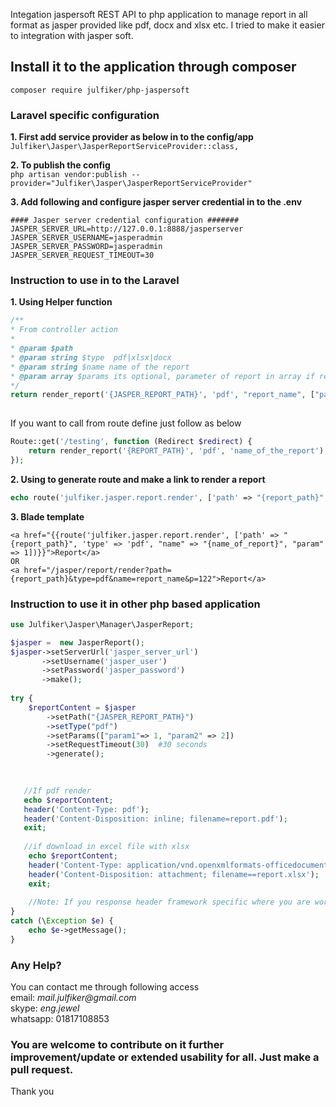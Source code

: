 Integation jaspersoft REST API to php application to manage report in all format as jasper provided like pdf, docx and xlsx etc. I tried to make it easier to integration with jasper soft.   
 
## Install it to the application through composer   
`composer require julfiker/php-jaspersoft`  

### Laravel specific configuration 
 **1. First add service provider as below in to the config/app**   
`Julfiker\Jasper\JasperReportServiceProvider::class,`  
   
 **2. To publish the config**   
`php artisan vendor:publish --provider="Julfiker\Jasper\JasperReportServiceProvider"`   

 **3. Add following and configure jasper server credential in to the .env**
 ```dotenv
#### Jasper server credential configuration #######
JASPER_SERVER_URL=http://127.0.0.1:8888/jasperserver
JASPER_SERVER_USERNAME=jasperadmin
JASPER_SERVER_PASSWORD=jasperadmin  
JASPER_SERVER_REQUEST_TIMEOUT=30
```
 
### Instruction to use in to the Laravel
 **1. Using Helper function**
 ````php
 /** 
 * From controller action
 *
 * @param $path
 * @param string $type  pdf|xlsx|docx
 * @param string $name name of the report
 * @param array $params its optional, parameter of report in array if required. 
 */
 return render_report('{JASPER_REPORT_PATH}', 'pdf', "report_name", ["param" => 123]); 
   
````   
If you want to call from route define just follow as below   
````php 
Route::get('/testing', function (Redirect $redirect) {
    return render_report('{REPORT_PATH}', 'pdf', 'name_of_the_report');
});

````
**2. Using to generate route and make a link to render a report**
```php
echo route('julfiker.jasper.report.render', ['path' => "{report_path}", 'type' => 'pdf', "name" => "{name_of_report}", "param" => 1]);
```
**3.  Blade template**  
```blade
<a href="{{route('julfiker.jasper.report.render', ['path' => "{report_path}", 'type' => 'pdf', "name" => "{name_of_report}", "param" => 1])}}">Report</a>
OR
<a href="/jasper/report/render?path={report_path}&type=pdf&name=report_name&p=122">Report</a>
```
  
  
### Instruction to use it in other php based application
```php
use Julfiker\Jasper\Manager\JasperReport;

$jasper =  new JasperReport();
$jasper->setServerUrl('jasper_server_url')
       ->setUsername('jasper_user')
       ->setPassword('jasper_password')
       ->make();
     
try {
    $reportContent = $jasper
        ->setPath("{JASPER_REPORT_PATH}")
        ->setType("pdf")
        ->setParams(["param1"=> 1, "param2" => 2])
        ->setRequestTimeout(30)  #30 seconds
        ->generate();
  
  

   //If pdf render
   echo $reportContent;
   header('Content-Type: pdf');
   header('Content-Disposition: inline; filename=report.pdf');
   exit;
   
   //if download in excel file with xlsx
    echo $reportContent;
    header('Content-Type: application/vnd.openxmlformats-officedocument.spreadsheetml.sheet');
    header('Content-Disposition: attachment; filename==report.xlsx');
    exit;
    
    //Note: If you response header framework specific where you are working on.
}
catch (\Exception $e) {
    echo $e->getMessage();
}

```

### Any Help?   
You can contact me through following access   
email: _mail.julfiker@gmail.com_  
skype: _eng.jewel_  
whatsapp: 01817108853


### You are welcome to contribute on it further improvement/update or extended usability for all. Just make a pull request.  
Thank you

 
